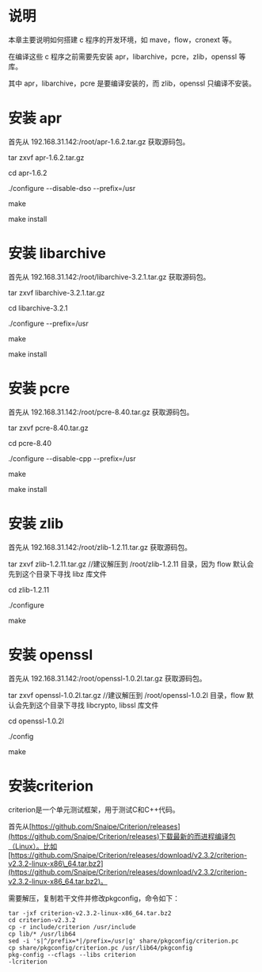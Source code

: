 # 说明

本章主要说明如何搭建 c 程序的开发环境，如 mave，flow，cronext 等。

在编译这些 c 程序之前需要先安装 apr，libarchive，pcre，zlib，openssl 等库。

其中 apr，libarchive，pcre 是要编译安装的，而 zlib，openssl 只编译不安装。

# 安装 apr

首先从 192.168.31.142:/root/apr-1.6.2.tar.gz 获取源码包。

tar zxvf apr-1.6.2.tar.gz

cd  apr-1.6.2

./configure --disable-dso --prefix=/usr

make

make install

# 安装 libarchive

首先从 192.168.31.142:/root/libarchive-3.2.1.tar.gz 获取源码包。

tar zxvf libarchive-3.2.1.tar.gz

cd  libarchive-3.2.1

./configure --prefix=/usr

make

make install

# 安装 pcre

首先从 192.168.31.142:/root/pcre-8.40.tar.gz 获取源码包。

tar zxvf pcre-8.40.tar.gz

cd  pcre-8.40

./configure --disable-cpp --prefix=/usr

make

make install

# 安装 zlib

首先从 192.168.31.142:/root/zlib-1.2.11.tar.gz 获取源码包。

tar zxvf zlib-1.2.11.tar.gz     //建议解压到 /root/zlib-1.2.11 目录，因为 flow 默认会先到这个目录下寻找 libz 库文件

cd  zlib-1.2.11

./configure

make

# 安装 openssl

首先从 192.168.31.142:/root/openssl-1.0.2l.tar.gz 获取源码包。

tar zxvf openssl-1.0.2l.tar.gz    //建议解压到 /root/openssl-1.0.2l 目录，flow 默认会先到这个目录下寻找 libcrypto, libssl 库文件

cd  openssl-1.0.2l

./config

make



# 安装criterion

criterion是一个单元测试框架，用于测试C和C++代码。

首先从[https://github.com/Snaipe/Criterion/releases](https://github.com/Snaipe/Criterion/releases)下载最新的而进程编译包（Linux）。比如[https://github.com/Snaipe/Criterion/releases/download/v2.3.2/criterion-v2.3.2-linux-x86\_64.tar.bz2](https://github.com/Snaipe/Criterion/releases/download/v2.3.2/criterion-v2.3.2-linux-x86_64.tar.bz2)。

需要解压，复制若干文件并修改pkgconfig，命令如下：

```
tar -jxf criterion-v2.3.2-linux-x86_64.tar.bz2
cd criterion-v2.3.2
cp -r include/criterion /usr/include
cp lib/* /usr/lib64
sed -i 's|^/prefix=*|/prefix=/usr|g' share/pkgconfig/criterion.pc
cp share/pkgconfig/criterion.pc /usr/lib64/pkgconfig
pkg-config --cflags --libs criterion
-lcriterion
```



